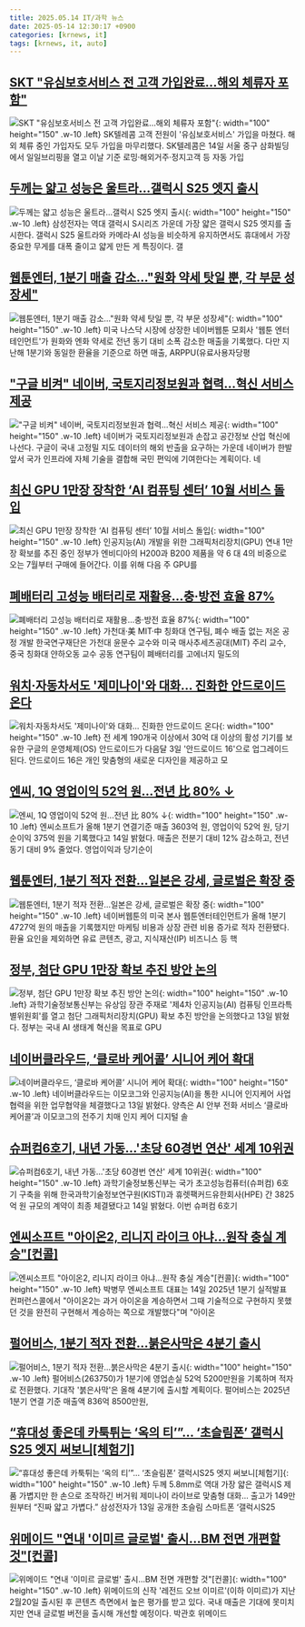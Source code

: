 ```yaml
---
title: 2025.05.14 IT/과학 뉴스
date: 2025-05-14 12:30:17 +0900
categories: [krnews, it]
tags: [krnews, it, auto]
---
```

## [SKT "유심보호서비스 전 고객 가입완료…해외 체류자 포함"](https://n.news.naver.com/mnews/article/008/0005193824)

![SKT "유심보호서비스 전 고객 가입완료…해외 체류자 포함"](https://mimgnews.pstatic.net/image/origin/008/2025/05/14/5193824.jpg?type=nf220_150){: width="100" height="150" .w-10 .left}
SK텔레콤 고객 전원이 '유심보호서비스' 가입을 마쳤다. 해외 체류 중인 가입자도 모두 가입을 마무리했다. SK텔레콤은 14일 서울 중구 삼화빌딩에서 일일브리핑을 열고 이날 기준 로밍·해외거주·정지고객 등 자동 가입

## [두께는 얇고 성능은 울트라…갤럭시 S25 엣지 출시](https://n.news.naver.com/mnews/article/658/0000106913)

![두께는 얇고 성능은 울트라…갤럭시 S25 엣지 출시](https://mimgnews.pstatic.net/image/origin/658/2025/05/13/106913.jpg?type=nf220_150){: width="100" height="150" .w-10 .left}
삼성전자는 역대 갤럭시 S시리즈 가운데 가장 얇은 갤럭시 S25 엣지를 출시한다. 갤럭시 S25 울트라와 카메라·AI 성능을 비슷하게 유지하면서도 휴대에서 가장 중요한 무게를 대폭 줄이고 얇게 만든 게 특징이다. 갤

## [웹툰엔터, 1분기 매출 감소…"원화 약세 탓일 뿐, 각 부문 성장세"](https://n.news.naver.com/mnews/article/008/0005193734)

![웹툰엔터, 1분기 매출 감소…"원화 약세 탓일 뿐, 각 부문 성장세"](https://mimgnews.pstatic.net/image/origin/008/2025/05/14/5193734.jpg?type=nf220_150){: width="100" height="150" .w-10 .left}
미국 나스닥 시장에 상장한 네이버웹툰 모회사 '웹툰 엔터테인먼트'가 원화와 엔화 약세로 전년 동기 대비 소폭 감소한 매출을 기록했다. 다만 지난해 1분기와 동일한 환율을 기준으로 하면 매출, ARPPU(유료사용자당평

## ["구글 비켜" 네이버, 국토지리정보원과 협력…혁신 서비스 제공](https://n.news.naver.com/mnews/article/277/0005591996)

!["구글 비켜" 네이버, 국토지리정보원과 협력…혁신 서비스 제공](https://mimgnews.pstatic.net/image/origin/277/2025/05/14/5591996.jpg?type=nf220_150){: width="100" height="150" .w-10 .left}
네이버가 국토지리정보원과 손잡고 공간정보 산업 혁신에 나선다. 구글이 국내 고정밀 지도 데이터의 해외 반출을 요구하는 가운데 네이버가 한발 앞서 국가 인프라에 자체 기술을 결합해 국민 편익에 기여한다는 계획이다. 네

## [최신 GPU 1만장 장착한 ‘AI 컴퓨팅 센터’ 10월 서비스 돌입](https://n.news.naver.com/mnews/article/021/0002709407)

![최신 GPU 1만장 장착한 ‘AI 컴퓨팅 센터’ 10월 서비스 돌입](https://mimgnews.pstatic.net/image/origin/021/2025/05/14/2709407.jpg?type=nf220_150){: width="100" height="150" .w-10 .left}
인공지능(AI) 개발을 위한 그래픽처리장치(GPU) 연내 1만 장 확보를 추진 중인 정부가 엔비디아의 H200과 B200 제품을 약 6 대 4의 비중으로 오는 7월부터 구매에 들어간다. 이를 위해 다음 주 GPU를

## [폐배터리 고성능 배터리로 재활용…충·방전 효율 87%](https://n.news.naver.com/mnews/article/001/0015387542)

![폐배터리 고성능 배터리로 재활용…충·방전 효율 87%](https://mimgnews.pstatic.net/image/origin/001/2025/05/14/15387542.jpg?type=nf220_150){: width="100" height="150" .w-10 .left}
가천대·美 MIT·中 칭화대 연구팀, 폐수 배출 없는 저온 공정 개발 한국연구재단은 가천대 윤문수 교수와 미국 매사추세츠공대(MIT) 주리 교수, 중국 칭화대 얀하오동 교수 공동 연구팀이 폐배터리를 고에너지 밀도의

## [워치·자동차서도 '제미나이'와 대화… 진화한 안드로이드 온다](https://n.news.naver.com/mnews/article/014/0005349125)

![워치·자동차서도 '제미나이'와 대화… 진화한 안드로이드 온다](https://mimgnews.pstatic.net/image/origin/014/2025/05/14/5349125.jpg?type=nf220_150){: width="100" height="150" .w-10 .left}
전 세계 190개국 이상에서 30억 대 이상의 활성 기기를 보유한 구글의 운영체제(OS) 안드로이드가 다음달 3일 '안드로이드 16'으로 업그레이드 된다. 안드로이드 16은 개인 맞춤형의 새로운 디자인을 제공하고 모

## [엔씨, 1Q 영업이익 52억 원...전년 比 80% ↓](https://n.news.naver.com/mnews/article/014/0005349167)

![엔씨, 1Q 영업이익 52억 원...전년 比 80% ↓](https://mimgnews.pstatic.net/image/origin/014/2025/05/14/5349167.jpg?type=nf220_150){: width="100" height="150" .w-10 .left}
엔씨소프트가 올해 1분기 연결기준 매출 3603억 원, 영업이익 52억 원, 당기순이익 375억 원을 기록했다고 14일 밝혔다. 매출은 전분기 대비 12% 감소하고, 전년 동기 대비 9% 줄었다. 영업이익과 당기순이

## [웹툰엔터, 1분기 적자 전환…일본은 강세, 글로벌은 확장 중](https://n.news.naver.com/mnews/article/079/0004023982)

![웹툰엔터, 1분기 적자 전환…일본은 강세, 글로벌은 확장 중](https://mimgnews.pstatic.net/image/origin/079/2025/05/14/4023982.jpg?type=nf220_150){: width="100" height="150" .w-10 .left}
네이버웹툰의 미국 본사 웹툰엔터테인먼트가 올해 1분기 4727억 원의 매출을 기록했지만 마케팅 비용과 상장 관련 비용 증가로 적자 전환됐다. 환율 요인을 제외하면 유료 콘텐츠, 광고, 지식재산(IP) 비즈니스 등 핵

## [정부, 첨단 GPU 1만장 확보 추진 방안 논의](https://n.news.naver.com/mnews/article/003/0013238751)

![정부, 첨단 GPU 1만장 확보 추진 방안 논의](https://mimgnews.pstatic.net/image/origin/003/2025/05/13/13238751.jpg?type=nf220_150){: width="100" height="150" .w-10 .left}
과학기술정보통신부는 유상임 장관 주재로 '제4차 인공지능(AI) 컴퓨팅 인프라특별위원회'를 열고 첨단 그래픽처리장치(GPU) 확보 추진 방안을 논의했다고 13일 밝혔다. 정부는 국내 AI 생태계 혁신을 목표로 GPU

## [네이버클라우드, ‘클로바 케어콜’ 시니어 케어 확대](https://n.news.naver.com/mnews/article/366/0001076686)

![네이버클라우드, ‘클로바 케어콜’ 시니어 케어 확대](https://mimgnews.pstatic.net/image/origin/366/2025/05/13/1076686.jpg?type=nf220_150){: width="100" height="150" .w-10 .left}
네이버클라우드는 이모코그와 인공지능(AI)을 통한 시니어 인지케어 사업 협력을 위한 업무협약을 체결했다고 13일 밝혔다. 양측은 AI 안부 전화 서비스 ‘클로바 케어콜’과 이모코그의 전주기 치매 인지 케어 디지털 솔

## [슈퍼컴6호기, 내년 가동…'초당 60경번 연산' 세계 10위권](https://n.news.naver.com/mnews/article/018/0006013103)

![슈퍼컴6호기, 내년 가동…'초당 60경번 연산' 세계 10위권](https://mimgnews.pstatic.net/image/origin/018/2025/05/14/6013103.jpg?type=nf220_150){: width="100" height="150" .w-10 .left}
과학기술정보통신부는 국가 초고성능컴퓨터(슈퍼컴) 6호기 구축을 위해 한국과학기술정보연구원(KISTI)과 휴렛팩커드유한회사(HPE) 간 3825억 원 규모의 계약이 최종 체결됐다고 14일 밝혔다. 이번 슈퍼컴 6호기

## [엔씨소프트 "아이온2, 리니지 라이크 아냐…원작 충실 계승"[컨콜]](https://n.news.naver.com/mnews/article/119/0002955886)

![엔씨소프트 "아이온2, 리니지 라이크 아냐…원작 충실 계승"[컨콜]](https://mimgnews.pstatic.net/image/origin/119/2025/05/14/2955886.jpg?type=nf220_150){: width="100" height="150" .w-10 .left}
박병무 엔씨소프트 대표는 14일 2025년 1분기 실적발표 컨퍼런스콜에서 ﻿"아이온2는 과거 아이온을 계승하면서 그때 기술적으로 구현하지 못했던 것을 완전히 구현해서 계승하는 쪽으로 개발했다"며 "아이온

## [펄어비스, 1분기 적자 전환…붉은사막은 4분기 출시](https://n.news.naver.com/mnews/article/421/0008248907)

![펄어비스, 1분기 적자 전환…붉은사막은 4분기 출시](https://mimgnews.pstatic.net/image/origin/421/2025/05/14/8248907.jpg?type=nf220_150){: width="100" height="150" .w-10 .left}
펄어비스(263750)가 1분기에 영업손실 52억 5200만원을 기록하며 적자로 전환했다. 기대작 '붉은사막'은 올해 4분기에 출시할 계획이다. 펄어비스는 2025년 1분기 연결 기준 매출액 836억 8500만원,

## [“휴대성 좋은데 카툭튀는 ‘옥의 티’”… ‘초슬림폰’ 갤럭시S25 엣지 써보니[체험기]](https://n.news.naver.com/mnews/article/366/0001076755)

![“휴대성 좋은데 카툭튀는 ‘옥의 티’”… ‘초슬림폰’ 갤럭시S25 엣지 써보니[체험기]](https://mimgnews.pstatic.net/image/origin/366/2025/05/13/1076755.jpg?type=nf220_150){: width="100" height="150" .w-10 .left}
두께 5.8mm로 역대 가장 얇은 갤럭시S 제품 가볍지만 한 손으로 조작하긴 버거워 제미나이 라이브로 맞춤형 대화… 출고가 149만원부터 “진짜 얇고 가볍다.” 삼성전자가 13일 공개한 초슬림 스마트폰 ‘갤럭시S25

## [위메이드 "연내 '이미르 글로벌' 출시…BM 전면 개편할 것"[컨콜]](https://n.news.naver.com/mnews/article/008/0005193813)

![위메이드 "연내 '이미르 글로벌' 출시…BM 전면 개편할 것"[컨콜]](https://mimgnews.pstatic.net/image/origin/008/2025/05/14/5193813.jpg?type=nf220_150){: width="100" height="150" .w-10 .left}
위메이드의 신작 '레전드 오브 이미르'(이하 이미르)가 지난 2월20일 출시된 후 콘텐츠 측면에서 높은 평가를 받고 있다. 국내 매출은 기대에 못미치지만 연내 글로벌 버전을 출시해 개선할 예정이다. 박관호 위메이드

